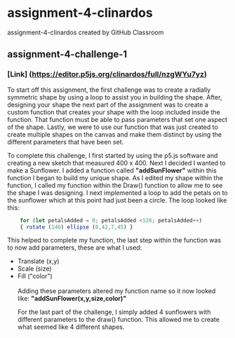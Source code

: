 # assignment-4-clinardos
assignment-4-clinardos created by GitHub Classroom


## assignment-4-challenge-1
### [Link] (https://editor.p5js.org/clinardos/full/nzgWYu7yz)
<p> To start off this assignment, the first challenge was to create a radially symmetric shape by using a loop to assist you in building the shape. After, designing your shape the next part of the assignment was to create a custom function that creates your shape with the loop included inside the function. That function must be able to pass parameters that set one aspect of the shape. Lastly, we were to use our function that was just created to create multiple shapes on the canvas and make them distinct by using the different parameters that have been set. 

<p> To complete this challenge, I first started by using the p5.js software and creating a new sketch that measured 400 x 400. Next I decided I wanted to make a Sunflower. I added a function called <strong>"addSunFlower"</strong> within this function I began to build my unique shape. As I edited my shape within the function, I called my function within the Draw() function to allow me to see the shape I was designing. I next implemented a loop to add the petals on to the sunflower which at this point had just been a circle. The loop looked like this: 

```Javascript 
    for (let petalsAdded = 0; petalsAdded <120; petalsAdded++)
    { rotate (140) ellipse (0,42,7,45) } 
```
<p> This helped to complete my function, the last step within the function was to now add parameters, these are what I used:
<ul>
    <li> Translate (x,y) </li>
    <li> Scale (size) </li>
    <li> Fill ("color") </li>
<br> Adding these parameters altered my function name so it now looked like: <strong> "addSunFlower(x,y,size,color)" </strong>
<p> For the last part of the challenge, I simply added 4 sunflowers with different parameters to the draw() function. This allowed me to create what seemed like 4 different shapes. 


